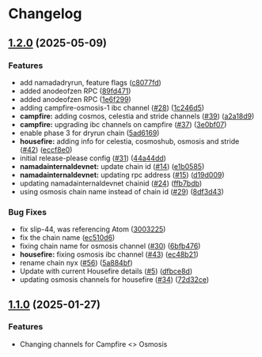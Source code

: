 # Changelog

## [1.2.0](https://github.com/anoma/namada-chain-registry/compare/v1.1.0...v1.2.0) (2025-05-09)


### Features

* add namadadryrun, feature flags ([c8077fd](https://github.com/anoma/namada-chain-registry/commit/c8077fd1c1a49c3e470cc0701c31eb3e3d9963f9))
* added anodeofzen RPC ([89fd471](https://github.com/anoma/namada-chain-registry/commit/89fd4717f4dd724c441f815b7f7088e3f91f7394))
* added anodeofzen RPC ([1e6f299](https://github.com/anoma/namada-chain-registry/commit/1e6f2996747b86a24e444063a061b88b2e0fea77))
* adding campfire-osmosis-1 ibc channel ([#28](https://github.com/anoma/namada-chain-registry/issues/28)) ([1c246d5](https://github.com/anoma/namada-chain-registry/commit/1c246d53bb27cc7d16ac9c98e9087c990eb34df3))
* **campfire:** adding cosmos, celestia and stride channels ([#39](https://github.com/anoma/namada-chain-registry/issues/39)) ([a2a18d9](https://github.com/anoma/namada-chain-registry/commit/a2a18d9a1a51b4bcb9a832852dba05abe9127ac7))
* **campfire:** upgrading ibc channels on campfire ([#37](https://github.com/anoma/namada-chain-registry/issues/37)) ([3e0bf07](https://github.com/anoma/namada-chain-registry/commit/3e0bf07b46dd8c0ddf6b07471e3be3ac66c0b950))
* enable phase 3 for dryrun chain ([5ad6169](https://github.com/anoma/namada-chain-registry/commit/5ad61694d789b0fbc05af1d00b1710cf501875fe))
* **housefire:** adding info for celestia, cosmoshub, osmosis and stride ([#42](https://github.com/anoma/namada-chain-registry/issues/42)) ([eccf8e0](https://github.com/anoma/namada-chain-registry/commit/eccf8e0b43df81efabbb93cf3493ad99daf79378))
* initial release-please config ([#31](https://github.com/anoma/namada-chain-registry/issues/31)) ([44a44dd](https://github.com/anoma/namada-chain-registry/commit/44a44ddd18cafb436670163ae23af70982a3a325))
* **namadainternaldevnet:** update chain id ([#14](https://github.com/anoma/namada-chain-registry/issues/14)) ([e1b0585](https://github.com/anoma/namada-chain-registry/commit/e1b0585a2337d298f65757b4e394d686fd6eafd0))
* **namadainternaldevnet:** updating rpc address ([#15](https://github.com/anoma/namada-chain-registry/issues/15)) ([d19d009](https://github.com/anoma/namada-chain-registry/commit/d19d009620034f5a11f3b266fd372a37c3853358))
* updating namadainternaldevnet chainid ([#24](https://github.com/anoma/namada-chain-registry/issues/24)) ([ffb7bdb](https://github.com/anoma/namada-chain-registry/commit/ffb7bdb659dcd6fe60f86320e8ba9b25f74e70ef))
* using osmosis chain name instead of chain id ([#29](https://github.com/anoma/namada-chain-registry/issues/29)) ([8df3d43](https://github.com/anoma/namada-chain-registry/commit/8df3d430dcd7b7e10a000e109ac8fc456c7c98ce))


### Bug Fixes

* fix slip-44, was referencing Atom ([3003225](https://github.com/anoma/namada-chain-registry/commit/30032253ffa10cab47d013d93a41c5ee533ea25d))
* fix the chain name ([ec510d6](https://github.com/anoma/namada-chain-registry/commit/ec510d662cff1f2d88c1fb2f4089770797d38e7e))
* fixing chain name for osmosis channel ([#30](https://github.com/anoma/namada-chain-registry/issues/30)) ([6bfb476](https://github.com/anoma/namada-chain-registry/commit/6bfb47642aa7a3b1822ac2783a1ac6979985fc12))
* **housefire:** fixing osmosis ibc channel ([#43](https://github.com/anoma/namada-chain-registry/issues/43)) ([ec48b21](https://github.com/anoma/namada-chain-registry/commit/ec48b2199632221610a824c51cc9f408fb25fec8))
* rename chain nyx ([#56](https://github.com/anoma/namada-chain-registry/issues/56)) ([5a884bf](https://github.com/anoma/namada-chain-registry/commit/5a884bf6343f5130c4a419901a87ea86df53dd83))
* Update with current Housefire details ([#5](https://github.com/anoma/namada-chain-registry/issues/5)) ([dfbce8d](https://github.com/anoma/namada-chain-registry/commit/dfbce8d07c7892ae4b3853c92791a3b000eb2392))
* updating osmosis channels for housefire ([#34](https://github.com/anoma/namada-chain-registry/issues/34)) ([72d32ce](https://github.com/anoma/namada-chain-registry/commit/72d32ce131be09c3a7b6e8c68ee7748b692dfdd9))

## [1.1.0](https://github.com/anoma/namada-chain-registry/compare/v1.0.0...v1.1.0) (2025-01-27)

### Features
- Changing channels for Campfire <> Osmosis
